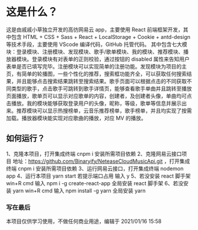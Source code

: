 # 这是什么？

这是由戚戚小草独立开发的高彷网易云 app，主要使用 React 前端框架开发，其中包含 HTML + CSS + Sass + React + LocalStorage + Cookie + antd-design 等技术手段，主要使用 VScode 编译代码，GitHub 托管代码。
其中包含七大模块：登录模块、注册模块、发现模块、歌手/歌单模块、我的模块、推荐模块、播放器模块。登录模块有对表单的正则校验，通过按钮的 disabled 属性来告知用户表单是否已填写完毕。注册模块可以实现简单的注册功能。发现模块为项目的主页，有简单的轮播图，一些个性化的推荐，搜索框功能齐全，可以获取任何搜索结果，并且能够点击搜索结果跳转至搜索结果。歌手页面可以根据点击的不同获取不同类型的歌手，点击歌手可跳转到歌手详情页，能够查看歌手单曲并且跳转至播放页面播放，歌单页可以显示对应歌单的内容，创建者，及创建者头像，单曲均可点击播放。我的模块能够获取登录用户的头像，昵称，等级，歌单等信息并展示出来。推荐模块可以显示热搜榜单，云音乐推荐榜单，歌手榜单，并且均实现了按需加载。播放器模块能实现对应歌曲的播放，对应 MV 的播放。

## 如何运行？

1、克隆本项目，打开集成终端 cnpm i 安装所需项目依赖
2、克隆网易云接口项目 地址：https://github.com/Binaryify/NeteaseCloudMusicApi.git
，打开集成终端 cnpm i 安装所需项目依赖
3、运行网易云接口，打开集成终端 nodemon app
4、运行本项目 yarn start 若提示端口占用 输入 y
5、若没安装 react 脚手架 win+R cmd 输入 npm i -g create-react-app 全局安装 react 脚手架
6、若没安装 yarn win+R cmd 输入 npm install -g yarn 全局安装 yarn

### 写在最后

本项目仅供学习使用，不做任何商业用途，编辑于 2021/01/16 15:58
